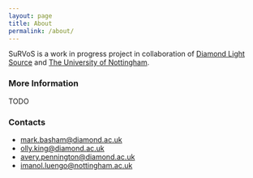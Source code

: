 ```yaml
---
layout: page
title: About
permalink: /about/
---
```


SuRVoS is a work in progress project in collaboration of [Diamond Light Source](https://www.diamond.ac.uk/) and [The University of Nottingham](https://www.nottingham.ac.uk/).

### More Information

TODO

### Contacts

* [mark.basham@diamond.ac.uk](mailto:mark.basham@diamond.ac.uk)
* [olly.king@diamond.ac.uk](mailto:olly.king@diamond.ac.uk)
* [avery.pennington@diamond.ac.uk](mailto:avery.pennington@diamond.ac.uk)
* [imanol.luengo@nottingham.ac.uk](mailto:imanol.luengo@nottingham.ac.uk)
